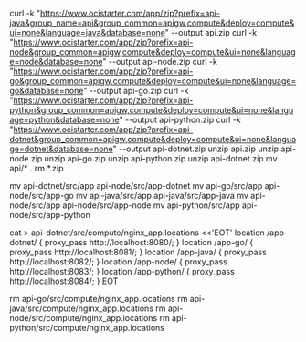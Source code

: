 curl -k "https://www.ocistarter.com/app/zip?prefix=api-java&group_name=api&group_common=apigw,compute&deploy=compute&ui=none&language=java&database=none" --output api.zip
curl -k "https://www.ocistarter.com/app/zip?prefix=api-node&group_common=apigw,compute&deploy=compute&ui=none&language=node&database=none" --output api-node.zip
curl -k "https://www.ocistarter.com/app/zip?prefix=api-go&group_common=apigw,compute&deploy=compute&ui=none&language=go&database=none" --output api-go.zip
curl -k "https://www.ocistarter.com/app/zip?prefix=api-python&group_common=apigw,compute&deploy=compute&ui=none&language=python&database=none" --output api-python.zip
curl -k "https://www.ocistarter.com/app/zip?prefix=api-dotnet&group_common=apigw,compute&deploy=compute&ui=none&language=dotnet&database=none" --output api-dotnet.zip
unzip api.zip
unzip api-node.zip
unzip api-go.zip
unzip api-python.zip
unzip api-dotnet.zip
mv api/* .
rm *.zip

mv api-dotnet/src/app api-node/src/app-dotnet
mv api-go/src/app api-node/src/app-go
mv api-java/src/app api-java/src/app-java
mv api-node/src/app api-node/src/app-node
mv api-python/src/app api-node/src/app-python

cat > api-dotnet/src/compute/nginx_app.locations <<'EOT' 
  location /app-dotnet/ { 
    proxy_pass http://localhost:8080/; 
  } 
  location /app-go/ { 
    proxy_pass http://localhost:8081/; 
  } 
  location /app-java/ { 
    proxy_pass http://localhost:8082/; 
  } 
  location /app-node/ { 
    proxy_pass http://localhost:8083/; 
  } 
  location /app-python/ { 
    proxy_pass http://localhost:8084/; 
  } 
EOT

rm api-go/src/compute/nginx_app.locations
rm api-java/src/compute/nginx_app.locations
rm api-node/src/compute/nginx_app.locations
rm api-python/src/compute/nginx_app.locations


